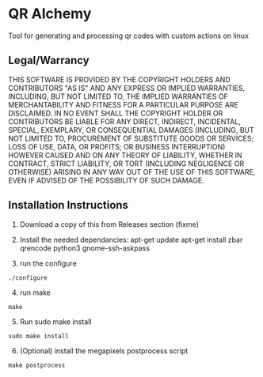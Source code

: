 # QR Alchemy
Tool for generating and processing qr codes with custom actions on linux

## Legal/Warrancy
THIS SOFTWARE IS PROVIDED BY THE COPYRIGHT HOLDERS AND CONTRIBUTORS "AS IS" AND ANY EXPRESS OR IMPLIED WARRANTIES, INCLUDING, BUT NOT LIMITED TO, THE IMPLIED WARRANTIES OF MERCHANTABILITY AND FITNESS FOR A PARTICULAR PURPOSE ARE DISCLAIMED. IN NO EVENT SHALL THE COPYRIGHT HOLDER OR CONTRIBUTORS BE LIABLE FOR ANY DIRECT, INDIRECT, INCIDENTAL, SPECIAL, EXEMPLARY, OR CONSEQUENTIAL DAMAGES (INCLUDING, BUT NOT LIMITED TO, PROCUREMENT OF SUBSTITUTE GOODS OR SERVICES; LOSS OF USE, DATA, OR PROFITS; OR BUSINESS INTERRUPTION) HOWEVER CAUSED AND ON ANY THEORY OF LIABILITY, WHETHER IN CONTRACT, STRICT LIABILITY, OR TORT (INCLUDING NEGLIGENCE OR OTHERWISE) ARISING IN ANY WAY OUT OF THE USE OF THIS SOFTWARE, EVEN IF ADVISED OF THE POSSIBILITY OF SUCH DAMAGE.


## Installation Instructions
 1. Download a copy of this from Releases section (fixme)

 2. Install the needed dependancies:
apt-get update
apt-get install zbar qrencode python3 gnome-ssh-askpass

 3. run the configure
```
./configure
```

 4. run make
```
make
```

 5. Run sudo make install
```
sudo make install
```

 6. (Optional) install the megapixels postprocess script
```
make postprocess
```
